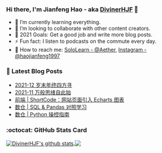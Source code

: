 ### Hi there, I'm Jianfeng Hao - aka [DivinerHJF](https://www.divinerhjf.xyz) 👋

- 🌱 I’m currently learning everything.
- 👯 I’m looking to collaborate with other content creators.
- 🥅 2021 Goals: Get a good job and write more blog posts.
- ⚡ Fun fact: I listen to podcasts on the commute every day.
- 💌 How to reach me: [SoloLearn - @Aether](https://www.sololearn.com/Profile/17928857), [Instagram - @haojianfeng1997](https://www.instagram.com/haojianfeng1997/)

### 📕 Latest Blog Posts
<!-- BLOG-POST-LIST:START -->
- [2021-12 岁末年终四方寻](https://aetherhjf.netlify.app/2021-12/)
- [2021-11 万般思绪自此始](https://aetherhjf.netlify.app/2021-11/)
- [前端 | ShortCode：网站页面引入 Echarts 图表](https://aetherhjf.netlify.app/2021-07-03-shortcode-%E7%BD%91%E7%AB%99%E9%A1%B5%E9%9D%A2%E5%BC%95%E5%85%A5echarts%E5%9B%BE%E8%A1%A8/)
- [数仓 | SQL &amp; Pandas 对照学习](https://aetherhjf.netlify.app/2021-01-23-%E6%95%B0%E6%8D%AE%E5%BA%93%E7%AC%94%E8%AE%B005-sql%E4%B8%8Epandas%E5%AF%B9%E7%85%A7%E5%AD%A6%E4%B9%A0/)
- [数仓 | Python 操控指南](https://aetherhjf.netlify.app/2020-12-02-%E6%95%B0%E6%8D%AE%E5%BA%93%E7%AC%94%E8%AE%B0-04-python-%E6%93%8D%E6%8E%A7%E6%8C%87%E5%8D%97/)
<!-- BLOG-POST-LIST:END -->

### :octocat: GitHub Stats Card
<!-- github-readme-stats start https://github.com/anuraghazra/github-readme-stats -->
<a href="https://github.com/DivinerHJF?tab=repositories">
  <!-- Change the `github-readme-stats.anuraghazra1.vercel.app` to `github-readme-stats.vercel.app`  -->
  <img align="center" src="https://github-readme-stats.anuraghazra1.vercel.app/api?username=DivinerHJF&show_icons=true&hide=contribs" alt="DivinerHJF's github stats" />
</a>
<a href="https://github.com/DivinerHJF?tab=repositories">
  <img align="center" src="https://github-readme-stats.anuraghazra1.vercel.app/api/top-langs/?username=DivinerHJF&layout=compact" />
</a>
<!-- github-readme-stats end -->
